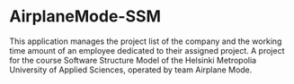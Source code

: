 # AirplaneMode-SSM

This application manages the project list of the company and the working time amount of an employee dedicated to their assigned project.
A project for the course Software Structure Model of the Helsinki Metropolia University of Applied Sciences, operated by team Airplane Mode.